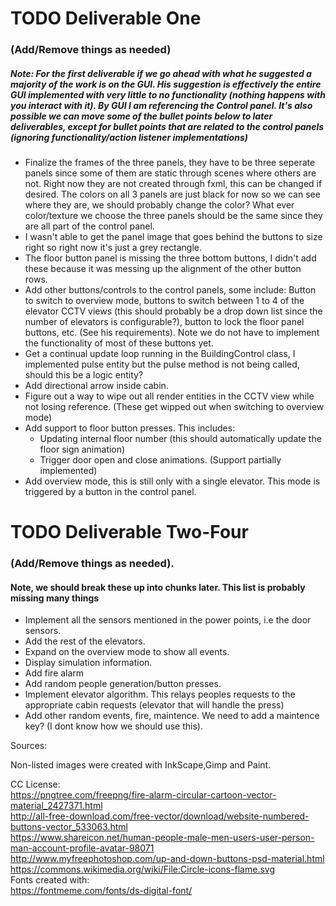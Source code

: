 # TODO Deliverable One 
### (Add/Remove things as needed)
##### Note: For the first deliverable if we go ahead with what he suggested a majority of the work is on the GUI. His suggestion is effectively the entire GUI implemented with very little to no functionality (nothing happens with you interact with it). By GUI I am referencing the Control panel. It's also possible we can move some of the bullet points below to later deliverables, except for bullet points that are related to the control panels (ignoring functionality/action listener implementations)

* Finalize the frames of the three panels, they have to be three seperate panels since some of them are static through scenes where others are not. Right now they are not created through fxml, this can be changed if desired. The colors on all 3 panels are just black for now
so we can see where they are, we should probably change the color? What ever color/texture we choose the three panels should be the same since they are all part of the control panel. 
* I wasn't able to get the panel image that goes behind the buttons to size right so right now it's just a grey rectangle.
* The floor button panel is missing the three bottom buttons, I didn't add these because it was messing up the alignment of the other button rows.
* Add other buttons/controls to the control panels, some include: Button to switch to overview mode, buttons to switch between 
1 to 4 of the elevator CCTV views (this should probably be a drop down list since the number of elevators is configurable?), button to lock the floor panel buttons, etc. (See his requirements). Note we do not have to implement the functionality of most of these buttons yet.
* Get a continual update loop running in the BuildingControl class, I implemented pulse entity but the pulse method is not being called, should this be a logic entity?
* Add directional arrow inside cabin. 
* Figure out a way to wipe out all render entities in the CCTV view while not losing reference. (These get wipped out when switching
to overview mode)
* Add support to floor button presses. This includes:
  * Updating internal floor number (this should automatically update the floor sign animation)
  * Trigger door open and close animations. (Support partially implemented)
* Add overview mode, this is still only with a single elevator. This mode is triggered by a button in the control panel.

# TODO Deliverable Two-Four 
### (Add/Remove things as needed). 
#### Note, we should break these up into chunks later. This list is probably missing many things
* Implement all the sensors mentioned in the power points, i.e the door sensors. 
* Add the rest of the elevators.
* Expand on the overview mode to show all events.
* Display simulation information.
* Add fire alarm
* Add random people generation/button presses.
* Implement elevator algorithm. This relays peoples requests to the appropriate cabin requests (elevator that will handle the press)
* Add other random events, fire, maintence. We need to add a maintence key? (I dont know how we should use this).


Sources: 

Non-listed images were created with InkScape,Gimp and Paint. 

CC License:  
https://pngtree.com/freepng/fire-alarm-circular-cartoon-vector-material_2427371.html  
http://all-free-download.com/free-vector/download/website-numbered-buttons-vector_533063.html  
https://www.shareicon.net/human-people-male-men-users-user-person-man-account-profile-avatar-98071  
http://www.myfreephotoshop.com/up-and-down-buttons-psd-material.html  
https://commons.wikimedia.org/wiki/File:Circle-icons-flame.svg  
Fonts created with:  
https://fontmeme.com/fonts/ds-digital-font/  
